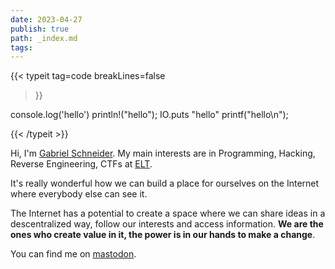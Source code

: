 ```yaml
---
date: 2023-04-27
publish: true
path: _index.md
tags:
---
```


{{< typeit 
    tag=code
    breakLines=false
>}}

console.log('hello')
println!("hello");
IO.puts "hello"
printf("hello\n");


{{< /typeit >}}


Hi, I'm [Gabriel Schneider](/about). My main interests are in Programming, Hacking, 
Reverse Engineering, CTFs at [ELT](https://ctftime.org/team/9061).



It's really wonderful how we can build a place for ourselves on the
Internet where everybody else can see it.


The Internet has a potential to create a space where we can share ideas in a
descentralized way, follow our interests and access information. **We are the
ones who create value in it, the power is in our hands to make a
change**. 


You can find me on [mastodon](https://infosec.exchange/@gbrls).
